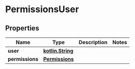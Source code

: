 # PermissionsUser

## Properties
Name | Type | Description | Notes
------------ | ------------- | ------------- | -------------
**user** | [**kotlin.String**](.md) |  | 
**permissions** | [**Permissions**](git/workplace-search-kotlin/docs/Permissions.md) |  | 
